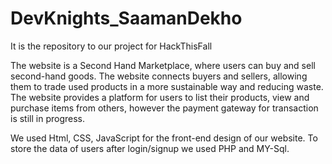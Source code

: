 # DevKnights_SaamanDekho
It is the repository to our project for HackThisFall

The website is a Second Hand Marketplace, where users can buy and sell second-hand goods. The website connects buyers and sellers, allowing them to trade used products in a more sustainable way and reducing waste. The website provides a platform for users to list their products, view and purchase items from others, however the payment gateway for transaction is still in progress.

We used Html, CSS, JavaScript for the front-end design of our website. To store the data of users after login/signup we used PHP and MY-Sql.
